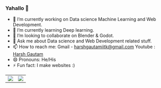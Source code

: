 ### Yahallo 👋

- 🔭 I’m currently working on Data science Machine Learning and Web Development.
- 🌱 I’m currently learning Deep learning.
- 👯 I’m looking to collaborate on Blender & Godot.
- 💬 Ask me about  Data science and Web Development related stuff.
- 📫 How to reach me: Gmail - harshgautamiitk@gmail.com Youtube : [Harsh Gautam](https://www.youtube.com/channel/UCnVFbkfjG5Tf3QChecF7Ucw)
- 😄 Pronouns: He/His
- ⚡ Fun fact: I make websites :)

<table style="width:100%">
  <tr>
    <td><img align="center" src="https://github-readme-stats.vercel.app/api?username=harshgau&show_icons=true&theme=radical"></td>
    <td><img align="center" src="https://github-readme-stats.vercel.app/api/top-langs/?username=harshgau&layout=compact&langs_count=8&theme=radical"></td>
  </tr>
</table>



